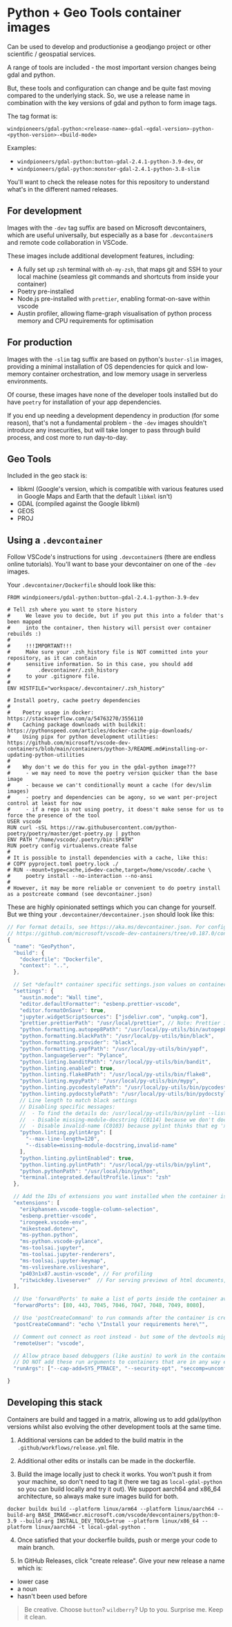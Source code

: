# Python + Geo Tools container images

Can be used to develop and productionise a geodjango project or other scientific / geospatial services.

A range of tools are included - the most important version changes being gdal and python.

But, these tools and configuration can change and be quite fast moving compared to the underlying stack.
So, we use a release name in combination with the key versions of gdal and python to form image tags.

The tag format is:

```
windpioneers/gdal-python:<release-name>-gdal-<gdal-version>-python-<python-version>-<build-mode>
```

Examples:

- `windpioneers/gdal-python:button-gdal-2.4.1-python-3.9-dev`, or
- `windpioneers/gdal-python:monster-gdal-2.4.1-python-3.8-slim`

You'll want to check the release notes for this repository to understand what's in the different named releases.

## For development

Images with the `-dev` tag suffix are based on Microsoft devcontainers, which are useful universally, but especially as a base for `.devcontainer`s and remote code collaboration in VSCode.

These images include additional development features, including:

- A fully set up `zsh` terminal with `oh-my-zsh`, that maps git and SSH to your local machine (seamless git commands and shortcuts from inside your container)
- Poetry pre-installed
- Node.js pre-installed with `prettier`, enabling format-on-save within vscode
- Austin profiler, allowing flame-graph visualisation of python process memory and CPU requirements for optimisation

## For production

Images with the `-slim` tag suffix are based on python's `buster-slim` images, providing a minimal installation of OS dependencies for quick and low-memory container orchestration, and low memory usage in serverless environments.

Of course, these images have none of the developer tools installed but do have `poetry` for installation of your app dependencies.

If you end up needing a development dependency in production (for some reason), that's not a fundamental problem - the `-dev` images shouldn't introduce any insecurities, but will take longer to pass through build process, and cost more to run day-to-day.

## Geo Tools

Included in the geo stack is:

- libkml (Google's version, which is compatible with various features used in Google Maps and Earth that the default `libkml` isn't)
- GDAL (compiled against the Google libkml)
- GEOS
- PROJ

## Using a `.devcontainer`

Follow VSCode's instructions for using `.devcontainer`s (there are endless online tutorials). You'll want to base your devcontainer on one of the `-dev` images.

Your `.devcontainer/Dockerfile` should look like this:

```
FROM windpioneers/gdal-python:button-gdal-2.4.1-python-3.9-dev

# Tell zsh where you want to store history
#     We leave you to decide, but if you put this into a folder that's been mapped
#     into the container, then history will persist over container rebuilds :)
#
#     !!!IMPORTANT!!!
#     Make sure your .zsh_history file is NOT committed into your repository, as it can contain
#     sensitive information. So in this case, you should add
#         .devcontainer/.zsh_history
#     to your .gitignore file.
#
ENV HISTFILE="workspace/.devcontainer/.zsh_history"

# Install poetry, cache poetry dependencies
#
#    Poetry usage in docker: https://stackoverflow.com/a/54763270/3556110
#    Caching package downloads with buildkit: https://pythonspeed.com/articles/docker-cache-pip-downloads/
#    Using pipx for python development utilities: https://github.com/microsoft/vscode-dev-containers/blob/main/containers/python-3/README.md#installing-or-updating-python-utilities
#
#    Why don't we do this for you in the gdal-python image???
#     - we may need to move the poetry version quicker than the base image
#     - because we can't conditionally mount a cache (for dev/slim images)
#     - poetry and dependencies can be agony, so we want per-project control at least for now
#     - if a repo is not using poetry, it doesn't make sense for us to force the presence of the tool
USER vscode
RUN curl -sSL https://raw.githubusercontent.com/python-poetry/poetry/master/get-poetry.py | python
ENV PATH "/home/vscode/.poetry/bin:$PATH"
RUN poetry config virtualenvs.create false
#
# It is possible to install dependencies with a cache, like this:
# COPY pyproject.toml poetry.lock ./
# RUN --mount=type=cache,id=dev-cache,target=/home/vscode/.cache \
#     poetry install --no-interaction --no-ansi
#
# However, it may be more reliable or convenient to do poetry install as a postcreate command (see devcontainer.json)
```

These are highly opinionated settings which you can change for yourself. But we thing your `.devcontainer/devcontainer.json` should look like this:

```js
// For format details, see https://aka.ms/devcontainer.json. For config options, see the README at:
// https://github.com/microsoft/vscode-dev-containers/tree/v0.187.0/containers/python-3
{
  "name": "GeoPython",
  "build": {
    "dockerfile": "Dockerfile",
    "context": "..",
  },

  // Set *default* container specific settings.json values on container create.
  "settings": {
    "austin.mode": "Wall time",
    "editor.defaultFormatter": "esbenp.prettier-vscode",
    "editor.formatOnSave": true,
    "jupyter.widgetScriptSources": ["jsdelivr.com", "unpkg.com"],
    "prettier.prettierPath": "/usr/local/prettier", // Note: Prettier is installed (with its requisite installation of node to run it) already, and linked here
    "python.formatting.autopep8Path": "/usr/local/py-utils/bin/autopep8",
    "python.formatting.blackPath": "/usr/local/py-utils/bin/black",
    "python.formatting.provider": "black",
    "python.formatting.yapfPath": "/usr/local/py-utils/bin/yapf",
    "python.languageServer": "Pylance",
    "python.linting.banditPath": "/usr/local/py-utils/bin/bandit",
    "python.linting.enabled": true,
    "python.linting.flake8Path": "/usr/local/py-utils/bin/flake8",
    "python.linting.mypyPath": "/usr/local/py-utils/bin/mypy",
    "python.linting.pycodestylePath": "/usr/local/py-utils/bin/pycodestyle",
    "python.linting.pydocstylePath": "/usr/local/py-utils/bin/pydocstyle",
    // Line length to match black settings
    // Disabling specific messages:
    //  - To find the details do: /usr/local/py-utils/bin/pylint --list-msgs
    //  - Disable missing-module-docstring (C0114) because we don't document modules routinely, just their members
    //  - Disable invalid-name (C0103) because pylint thinks that eg 'x', 'df', 'np' are invalid due to their lengths
    "python.linting.pylintArgs": [
      "--max-line-length=120",
      "--disable=missing-module-docstring,invalid-name"
    ],
    "python.linting.pylintEnabled": true,
    "python.linting.pylintPath": "/usr/local/py-utils/bin/pylint",
    "python.pythonPath": "/usr/local/bin/python",
    "terminal.integrated.defaultProfile.linux": "zsh"
  },

  // Add the IDs of extensions you want installed when the container is created.
  "extensions": [
    "erikphansen.vscode-toggle-column-selection",
    "esbenp.prettier-vscode",
    "irongeek.vscode-env",
    "mikestead.dotenv",
    "ms-python.python",
    "ms-python.vscode-pylance",
    "ms-toolsai.jupyter",
    "ms-toolsai.jupyter-renderers",
    "ms-toolsai.jupyter-keymap",
    "ms-vsliveshare.vsliveshare",
    "p403n1x87.austin-vscode", // For profiling
    "ritwickdey.liveserver"  // For serving previews of html documents, e.g. those generated by sphinx
  ],

  // Use 'forwardPorts' to make a list of ports inside the container available locally.
  "forwardPorts": [80, 443, 7045, 7046, 7047, 7048, 7049, 8080],

  // Use 'postCreateCommand' to run commands after the container is created.
  "postCreateCommand": "echo \"Install your requirements here\"",

  // Comment out connect as root instead - but some of the devtools might stop working! More info: https://aka.ms/vscode-remote/containers/non-root.
  "remoteUser": "vscode",

  // Allow ptrace based debuggers (like austin) to work in the container
  // DO NOT add these run arguments to containers that are in any way exposed to external users or the internet
  "runArgs": ["--cap-add=SYS_PTRACE", "--security-opt", "seccomp=unconfined"]

}
```

## Developing this stack

Containers are build and tagged in a matrix, allowing us to add gdal/python versions whilst also evolving the other development tools at the same time.

1. Additional versions can be added to the build matrix in the `.github/workflows/release.yml` file.

2. Additional other edits or installs can be made in the dockerfile.

3. Build the image locally just to check it works. You won't push it from your machine, so don't need to tag it (here we tag as `local-gdal-python` so you can build locally and try it out). We support aarch64 and x86_64 architecture, so always make sure images build for both.

```
docker buildx build --platform linux/arm64 --platform linux/aarch64 --build-arg BASE_IMAGE=mcr.microsoft.com/vscode/devcontainers/python:0-3.9 --build-arg INSTALL_DEV_TOOLS=true --platform linux/x86_64 --platform linux/aarch64 -t local-gdal-python .
```

4. Once satisfied that your dockerfile builds, push or merge your code to main branch.

5. In GitHub Releases, click "create release". Give your new release a name which is:

- lower case
- a noun
- hasn't been used before

> Be creative. Choose `button`? `wildberry`? Up to you. Surprise me. Keep it clean.
